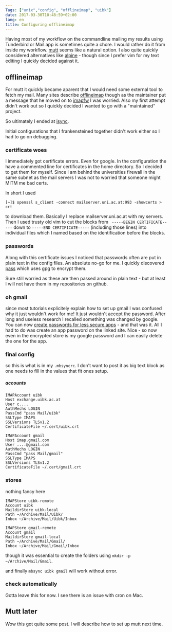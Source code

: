 ```yaml
---
Tags: ["unix","config", "offlineimap", "uibk"]
date: 2017-03-30T10:48:59+02:00
lang: en
title: Configuring offlineimap
---
```


Having most of my workflow on the commandline mailing my results using
Tunderbird or Mail.app is sometimes quite a chore.  I would rather do
it from inside my workflow.  [mutt](http://www.mutt.org/) seems like a
natural option.  I also quite quickly considered alternatives like
[alpine](https://www.washington.edu/alpine/) - though since I prefer
vim for my text editing I quickly decided against it.

## offlineimap
For mutt it quickly became aparent that I would need some external
tool to fetch my mail.  Many sites describe
[offlineimap](http://www.offlineimap.org/) though as the maintainer
put a message that he moved on to
[imapfw](https://github.com/OfflineIMAP/imapfw) I was worried.  Also
my first attempt didn't work out so I quickly decided I wanted to go
with a "maintained" project.

So ultimately I ended at [isync](http://isync.sourceforge.net/).

Initial configurations that I frankensteined together didn't work
either so I had to go on debugging.

### certificate woes

I immediately got certificate errors.  Even for google.  In the
configuration the have a commented line for certificates in the home
directory.  So I decided to get them for myself.  Since I am behind
the universities firewall in the same subnet as the mail servers I was
not to worried that someone might MITM me bad certs.

In short I used
```
[~]$ openssl s_client -connect mailserver.uni.ac.at:993 -showcerts > crt
```
to download them. Basically I replace mailserver.uni.ac.at with my
servers.  Then I used trusty old vim to cut the blocks from
` -----BEGIN CERTIFICATE-----` down to `-----END CERTIFICATE-----`
(including those lines) into individual files which I named based on
the identification before the blocks.

### passwords

Along with this certificate issues I noticed that passwords often are
put in plain text in the config files.  An absolute no-go for me.  I
quickly discovered [pass](https://www.passwordstore.org/) which uses
gpg to encrypt them.

Sure still worried as these are then passed around in plain text - but
at least I will not have them in my repositories on github.

### oh gmail

since most tutorials explicitely explain how to set up gmail I was
confused why it just wouldn't work for me!
It just wouldn't accept the password.  After long and useless research
I recalled something was changed by google.  You can now [create
passwords for less secure
apps](https://support.google.com/accounts/answer/185833) - and that
was it.  All I had to do was create an app password on the linked
site. Nice - so now even in the encrypted store is my google password
and I can easily delete the one for the app.


### final config

so this is what is in my `.mbsyncrc`.  I don't want to post it as big
text block as one needs to fill in the values that fit ones setup.  

##### accounts
```
IMAPAccount uibk
Host exchange.uibk.ac.at
User c....
AuthMechs LOGIN
PassCmd "pass Mail/uibk"
SSLType IMAPS
SSLVersions TLSv1.2
CertificateFile ~/.cert/uibk.crt

IMAPAccount gmail
Host imap.gmail.com
User ....@gmail.com
AuthMechs LOGIN
PassCmd "pass Mail/gmail"
SSLType IMAPS
SSLVersions TLSv1.2
CertificateFile ~/.cert/gmail.crt
```

### stores
nothing fancy here
```
IMAPStore uibk-remote
Account uibk
MaildirStore uibk-local
Path ~/Archive/Mail/Uibk/
Inbox ~/Archive/Mail/Uibk/Inbox

IMAPStore gmail-remote
Account gmail
MaildirStore gmail-local
Path ~/Archive/Mail/Gmail/
Inbox ~/Archive/Mail/Gmail/Inbox
```
though it was essential to create the folders using
`mkdir -p ~/Archive/Mail/Gmail`.


and finally `mbsync uibk gmail` will work without error.


### check automatically
Gotta leave this for now.  I see there is an issue with cron on Mac. 

## Mutt later

Wow this got quite some post. I will describe how to set up mutt next
time.
